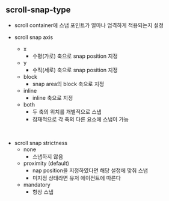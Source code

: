 ## scroll-snap-type

- scroll container에 스냅 포인트가 얼마나 엄격하게 적용되는지 설정

- scroll snap axis

  - x
    - 수평(가로) 축으로 snap position 지정
  - y
    - 수직(세로) 축으로 snap position 지정
  - block
    - snap area의 block 축으로 지정
  - inline
    - inline 축으로 지정
  - both
    - 두 축의 위치를 개별적으로 스냅
    - 잠재적으로 각 축의 다른 요소에 스냅이 가능

<br>

- scroll snap strictness
  - none
    - 스냅하지 않음
  - proximity (default)
    - nap position을 지정하였다면 해당 설정에 맞춰 스냅
    - 미지정 상태라면 유저 에이전트에 따른다
  - mandatory
    - 항상 스냅
